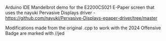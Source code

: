 Arduino IDE Mandelbrot demo for the E2200CS021 E-Paper screen that uses the nayuki Pervasive Displays driver - https://github.com/nayuki/Pervasive-Displays-epaper-driver/tree/master

Modifications made from the original .cpp to work with the 2024 Offensive Badge are marked with //jed






